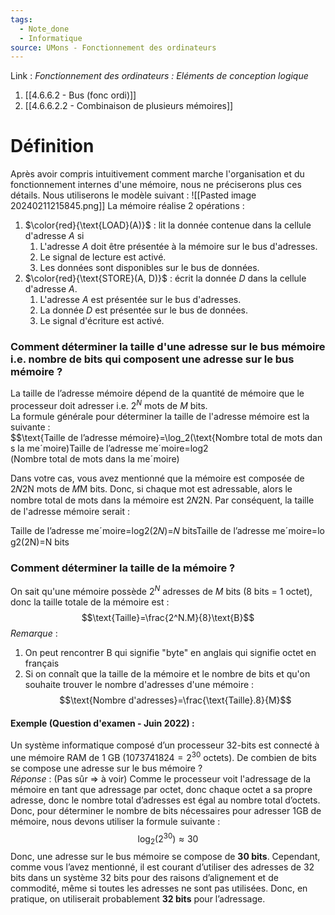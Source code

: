 ```yaml
---
tags:
  - Note_done
  - Informatique
source: UMons - Fonctionnement des ordinateurs
---
```


Link :
_Fonctionnement des ordinateurs : Eléments de conception logique_
1. [[4.6.6.2 - Bus (fonc ordi)]]
1. [[4.6.6.2.2 - Combinaison de plusieurs mémoires]]

# Définition
Après avoir compris intuitivement comment marche l'organisation et du fonctionnement internes d'une mémoire, nous ne préciserons plus ces détails. Nous utiliserons le modèle suivant : ![[Pasted image 20240211215845.png]]
La mémoire réalise 2 opérations :
1. $\color{red}{\text{LOAD}(A)}$ : lit la donnée contenue dans la cellule d'adresse $A$ si 
	1. L'adresse $A$ doit être présentée à la mémoire sur le bus d'adresses. 
	2. Le signal de lecture est activé. 
	3. Les données sont disponibles sur le bus de données.
2. $\color{red}{\text{STORE}(A, D)}$ : écrit la donnée $D$ dans la cellule d'adresse $A$.
	1. L'adresse $A$ est présentée sur le bus d'adresses.
	2. La donnée $D$ est présentée sur le bus de données.
	3. Le signal d'écriture est activé.


### Comment déterminer la taille d'une adresse sur le bus mémoire i.e. nombre de bits qui composent une adresse sur le bus mémoire ?
La taille de l’adresse mémoire dépend de la quantité de mémoire que le processeur doit adresser i.e. $2^{N}$ mots de $M$ bits.
\
La formule générale pour déterminer la taille de l'adresse mémoire est la suivante : $$\text{Taille de l’adresse mémoire}=\log_⁡2(\text{Nombre total de mots dans la meˊmoire)Taille de l’adresse meˊmoire=log2​(Nombre total de mots dans la meˊmoire)

Dans votre cas, vous avez mentionné que la mémoire est composée de 2𝑁2N mots de 𝑀M bits. Donc, si chaque mot est adressable, alors le nombre total de mots dans la mémoire est 2𝑁2N. Par conséquent, la taille de l'adresse mémoire serait :

Taille de l’adresse meˊmoire=log⁡2(2𝑁)=𝑁 bitsTaille de l’adresse meˊmoire=log2​(2N)=N bits

### Comment déterminer la taille de la mémoire ?
On sait qu'une mémoire possède $2^{N}$ adresses de $M$ bits (8 bits = 1 octet), donc la taille totale de la mémoire est : $$\text{Taille}=\frac{2^N.M}{8}\text{B}$$
_Remarque_ :
1. On peut rencontrer $\text{B}$ qui signifie "byte" en anglais qui signifie octet en français
2. Si on connaît que la taille de la mémoire et le nombre de bits et qu'on souhaite trouver le nombre d'adresses d'une mémoire : $$\text{Nombre d'adresses}=\frac{\text{Taille}.8}{M}$$

#### Exemple (Question d'examen - Juin 2022) : 
Un système informatique composé d’un processeur 32-bits est connecté à une mémoire RAM de 1 GB ($1073741824=2^{30}$ octets). De combien de bits se compose une adresse sur le bus mémoire ?
\
_Réponse_ : (Pas sûr $\Rightarrow$ à voir)
Comme le processeur voit l'adressage de la mémoire en tant que adressage par octet, donc chaque octet a sa propre adresse, donc le nombre total d’adresses est égal au nombre total d’octets.
\
Donc, pour déterminer le nombre de bits nécessaires pour adresser 1GB de mémoire, nous devons utiliser la formule suivante : $$\log_2​(2^{30})≈30$$
Donc, une adresse sur le bus mémoire se compose de **30 bits**. Cependant, comme vous l’avez mentionné, il est courant d’utiliser des adresses de 32 bits dans un système 32 bits pour des raisons d’alignement et de commodité, même si toutes les adresses ne sont pas utilisées. Donc, en pratique, on utiliserait probablement **32 bits** pour l’adressage.
